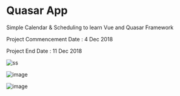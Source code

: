 # Quasar App

Simple Calendar & Scheduling to learn Vue and Quasar Framework

Project Commencement Date : 4 Dec 2018
<p>Project End Date : 11 Dec 2018

![ss](https://user-images.githubusercontent.com/36320179/49886989-1cf1ba00-fe76-11e8-86ab-27158ee8dbc3.JPG)

![image](https://user-images.githubusercontent.com/36320179/49887122-79ed7000-fe76-11e8-862d-12b88250c493.png)

![image](https://user-images.githubusercontent.com/36320179/49887169-94274e00-fe76-11e8-9baa-5e490cd44042.png)
